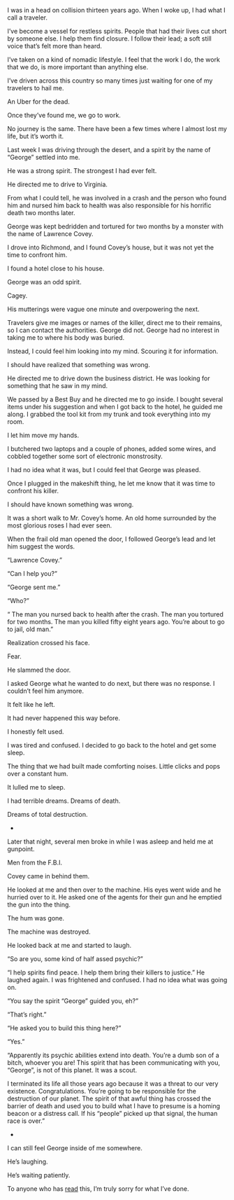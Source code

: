 I was in a head on collision thirteen years ago. When I woke up, I had what I call a traveler.

I’ve become a vessel for restless spirits. People that had their lives cut short by someone else. I help them find closure. I follow their lead; a soft still voice that’s felt more than heard.

I’ve taken on a kind of nomadic lifestyle. I feel that the work I do, the work that we do, is more important than anything else.

I’ve driven across this country so many times just waiting for one of my travelers to hail me.

An Uber for the dead.

Once they’ve found me, we go to work.

No journey is the same. There have been a few times where I almost lost my life, but it’s worth it.

Last week I was driving through the desert, and a spirit by the name of “George” settled into me.

He was a strong spirit. The strongest I had ever felt. 

He directed me to drive to Virginia.

From what I could tell, he was involved in a crash and the person who found him and nursed him back to health was also responsible for his horrific death two months later.

George was kept bedridden and tortured for two months by a monster with the name of Lawrence Covey.

I drove into Richmond, and I found Covey’s house, but it was not yet the time to confront him.

I found a hotel close to his house.

George was an odd spirit. 

Cagey. 

His mutterings were vague one minute and overpowering the next.

Travelers give me images or names of the killer, direct me to their remains, so I can contact the authorities. George did not. George had no interest in taking me to where his body was buried.

Instead, I could feel him looking into my mind. Scouring it for information.

I should have realized that something was wrong.

He directed me to drive down the business district. He was looking for something that he saw in my mind.

We passed by a Best Buy and he directed me to go inside. I bought several items under his suggestion and when I got back to the hotel, he guided me along. I grabbed the tool kit from my trunk and took everything into my room.

I let him move my hands. 

I butchered two laptops and a couple of phones, added some wires, and cobbled together some sort of electronic monstrosity.

I had no idea what it was, but I could feel that George was pleased.

Once I plugged in the makeshift thing, he let me know that it was time to confront his killer.

I should have known something was wrong. 

It was a short walk to Mr. Covey’s home. An old home surrounded by the most glorious roses I had ever seen.

When the frail old man opened the door, I followed George’s lead and let him suggest the words.

“Lawrence Covey.”

“Can I help you?”

“George sent me.”

“Who?”

“ The man you nursed back to health after the crash. The man you tortured for two months. The man you killed fifty eight years ago. You’re about to go to jail, old man.”

Realization crossed his face. 

Fear.

He slammed the door.

I asked George what he wanted to do next, but there was no response. I couldn’t feel him anymore.

It felt like he left.

It had never happened this way before.

I honestly felt used.

I was tired and confused. I decided to go back to the hotel and get some sleep.

The thing that we had built made comforting noises. Little clicks and pops over a constant hum.

It lulled me to sleep.

I had terrible dreams. Dreams of death.

Dreams of total destruction.

-

Later that night, several men broke in while I was asleep and held me at gunpoint.

Men from the F.B.I.

Covey came in behind them.

He looked at me and then over to the machine. His eyes went wide and he hurried over to it. He asked one of the agents for their gun and he emptied the gun into the thing.

The hum was gone.

The machine was destroyed.

He looked back at me and started to laugh.

“So are you, some kind of half assed psychic?”

“I help spirits find peace. I help them bring their killers to justice.” He laughed again. I was frightened and confused. I had no idea what was going on.

“You say the spirit “George” guided you, eh?”

“That’s right.”

“He asked you to build this thing here?”

“Yes.”

“Apparently its psychic abilities extend into death. You’re a dumb son of a bitch, whoever you are! This spirit that has been communicating with you, “George”, is not of this planet. It was a scout.

 I terminated its life all those years ago because it was a threat to our very existence. Congratulations. You’re going to be responsible for the destruction of our planet. The spirit of that awful thing has crossed the barrier of death and used you to build what I have to presume is a homing beacon or a distress call. If his “people” picked up that signal, the human race is over.”

-

I can still feel George inside of me somewhere.

He’s laughing.

He’s waiting patiently.

To anyone who has [read](https://www.reddit.com/r/tinyhorribles/) this, I’m truly sorry for what I’ve done.

